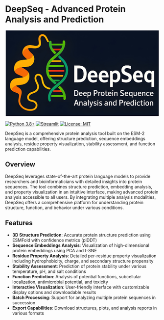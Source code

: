 # DeepSeq - Advanced Protein Analysis and Prediction

<p align="center"><img src="logo.png" alt="DeepSeq Logo" width="500" /></p>

[![Python 3.8+](https://img.shields.io/badge/python-3.8+-blue.svg)](https://www.python.org/downloads/)
[![Streamlit](https://img.shields.io/badge/streamlit-1.22.0+-red.svg)](https://streamlit.io)
[![License: MIT](https://img.shields.io/badge/License-MIT-yellow.svg)](https://opensource.org/licenses/MIT)

DeepSeq is a comprehensive protein analysis tool built on the ESM-2 language model, offering structure prediction, sequence embeddings analysis, residue property visualization, stability assessment, and function prediction capabilities.

## Overview
DeepSeq leverages state-of-the-art protein language models to provide researchers and bioinformaticians with detailed insights into protein sequences. The tool combines structure prediction, embedding analysis, and property visualization in an intuitive interface, making advanced protein analysis accessible to all users. By integrating multiple analysis modalities, DeepSeq offers a comprehensive platform for understanding protein structure, function, and behavior under various conditions.

## Features
- **3D Structure Prediction**: Accurate protein structure prediction using ESMFold with confidence metrics (plDDT)
- **Sequence Embeddings Analysis**: Visualization of high-dimensional protein embeddings using PCA and t-SNE
- **Residue Property Analysis**: Detailed per-residue property visualization including hydrophobicity, charge, and secondary structure propensity
- **Stability Assessment**: Prediction of protein stability under various temperature, pH, and salt conditions
- **Function Prediction**: Analysis of potential functions, subcellular localization, antimicrobial potential, and toxicity
- **Interactive Visualization**: User-friendly interface with customizable display options and downloadable results
- **Batch Processing**: Support for analyzing multiple protein sequences in succession
- **Export Capabilities**: Download structures, plots, and analysis reports in various formats
